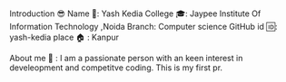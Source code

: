Introduction 😎
Name 📛: Yash Kedia
College 🎓: Jaypee Institute Of Information Technology ,Noida
Branch: Computer science 
GitHub id 🆔: yash-kedia
place 🏠 : Kanpur

About me 👦 :
I am a passionate person with an keen interest in develeopment and competitve coding.
This is my first pr.
